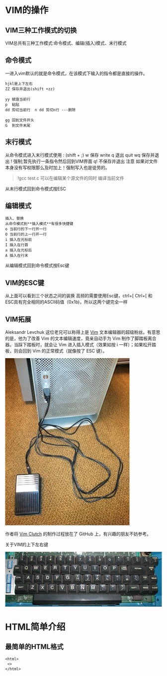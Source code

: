 # VIM的操作

## VIM三种工作模式的切换

VIM总共有三种工作模式:命令模式、编辑(插入)模式、末行模式

## 命令模式

一进入vim默认的就是命令模式，在该模式下输入的指令都是直接的操作。


```
hjkl是上下左右
ZZ 保存并退出(shift +zz)

yy 赋值当前行
p  粘贴
dd 剪切当前行  n dd 剪切n行 ---删除

gg 回到文件开头
G  到文件末尾

```




## 末行模式
从命令模式进入末行模式使用 : (shift + ;)
w 保存 write
q 退出 quit
wq 保存并退出
! 强制;暂先执行一条指令然后回到VIM界面
q! 不保存并退出
注意  如果对文件本身没有写权限那么及时加上！强制写入也是徒劳的。

> !gcc test.c
可以在编辑某个源文件的同时 编译当前文件


从末行模式回到命令模式按ESC

## 编辑模式
```
插入、替换
从命令模式到**插入模式**有很多快捷键
o 当前行的下一行开一行
O 当前行的上一行开一行
i 插入在光标前
I 插入在行首
a 插入在光标后
A 插入在行末
```




从编辑模式回到命令模式按Esc键

## VIM的ESC键
从上面可以看到三个状态之间的装换 高频的需要使用Esc键，ctrl+\[ 
 	Ctrl+\[ 和 ESC具有完全相同的ASCII码值（0x1b)，所以这两个键完全一样


## VIM拓展

Aleksandr Levchuk 这位老兄可以称得上是 [Vim](http://www.vim.org/) 文本编辑器的超级粉丝。有意思的是，他为了改善 Vim 的文本编辑速度，竟亲自动手为 Vim 制作了脚踏板离合器。当踩下踏板时，就会让 Vim 进入插入模式（效果如按 i 一样）；如果松开踏板，则会回到 Vim 的正常模式（就像按了 ESC 键）。

![](assets/pic4.jpg)

作者将 [Vim Clutch](https://github.com/alevchuk/vim-clutch) 的制作过程放在了 GitHub 上，有兴趣的朋友不妨参考。

关于VIM的上下左右键

![](/assets/上下左右.jpg)


# HTML简单介绍

## 最简单的HTML格式
```
<html>
 <>
</html>
```